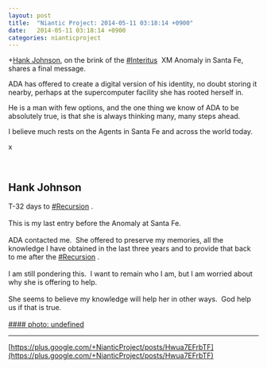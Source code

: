 ```yaml
---
layout: post
title:  "Niantic Project: 2014-05-11 03:18:14 +0900"
date:   2014-05-11 03:18:14 +0900
categories: nianticproject
---
```

+[Hank Johnson](https://plus.google.com/117792105926525258257 ""), on the brink of the  [#Interitus](https://plus.google.com/s/%23Interitus "")   XM Anomaly in Santa Fe, shares a final message.

ADA has offered to create a digital version of his identity, no doubt storing it nearby, perhaps at the supercomputer facility she has rooted herself in.

He is a man with few options, and the one thing we know of ADA to be absolutely true, is that she is always thinking many, many steps ahead.

I believe much rests on the Agents in Santa Fe and across the world today.

x<div class="shared"><br /><h2>Hank Johnson</h2>T-32 days to  <a rel="nofollow" class="ot-hashtag" href="https://plus.google.com/s/%23Recursion">#Recursion</a> .<br /><br />This is my last entry before the Anomaly at Santa Fe.<br /><br />ADA contacted me.  She offered to preserve my memories, all the knowledge I have obtained in the last three years and to provide that back to me after the  <a rel="nofollow" class="ot-hashtag" href="https://plus.google.com/s/%23Recursion">#Recursion</a> .<br /><br />I am still pondering this.  I want to remain who I am, but I am worried about why she is offering to help. <br /><br />She seems to believe my knowledge will help her in other ways.  God help us if that is true.<br /><br /></div>
[#### photo: undefined](https://lh6.googleusercontent.com/-YPyWHCeHOgI/U25sHEb3Z8I/AAAAAAAABAs/5cvv1ls-Lnw/Unknown.png "")
- - -
[https://plus.google.com/+NianticProject/posts/Hwua7EFrbTF](https://plus.google.com/+NianticProject/posts/Hwua7EFrbTF)
